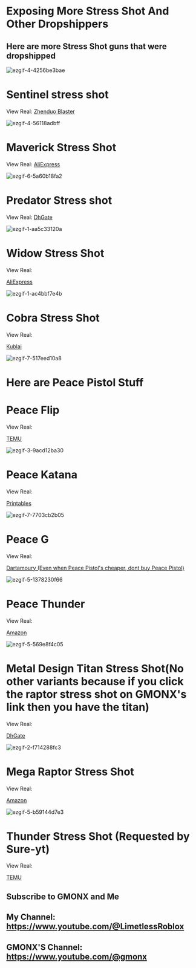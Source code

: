 # Exposing More Stress Shot And Other Dropshippers
## Here are more Stress Shot guns that were dropshipped


![ezgif-4-4256be3bae](https://github.com/StressShotExposer/Exposing-More-Stress-Shot/assets/165801377/2862ffc4-06a4-48ba-8fda-9e9f9d9381dc)



# Sentinel stress shot
View Real:
[Zhenduo Blaster](https://www.zhenduoblaster.com/LC-MG3-Electric-Shell-Eject-Foam-Dart-Blaster-Toy-Gun-p23087812.html)




![ezgif-4-56118adbff](https://github.com/StressShotExposer/Exposing-More-Stress-Shot/assets/165801377/41317356-7537-4b72-9476-57f4dc6c5950)




# Maverick Stress Shot




View Real:
[AliExpress](https://www.aliexpress.us/item/3256805939490710.html?src=google&aff_fcid=baf90ebc044442da9a1993c942b01743-1712067842241-02594-UneMJZVf&aff_fsk=UneMJZVf&aff_platform=aaf&sk=UneMJZVf&aff_trace_key=baf90ebc044442da9a1993c942b01743-1712067842241-02594-UneMJZVf&terminal_id=571e0bacbb564b2798beeab75e0f417a&afSmartRedirect=y&gatewayAdapt=glo2usa4itemAdapt)




![ezgif-6-5a60b18fa2](https://github.com/StressShotExposer/Exposing-More-Stress-Shot/assets/165801377/b6d08c50-d023-4723-9d1e-14f8fbb0fa93)



# Predator Stress shot



View Real:
[DhGate](https://www.dhgate.com/product/toy-gun-akm-electric-soft-bullet-shell-ejection/813396643.html#ENhp-en)







![ezgif-1-aa5c33120a](https://github.com/StressShotExposer/Exposing-More-Stress-Shot/assets/165801377/c9cd3a53-1a8a-47ad-8da3-34f7658ea202)






# Widow Stress Shot


View Real:


[AliExpress](https://www.aliexpress.com/item/1005006235729213.html?spm=a2g0o.productlist.main.73.4df0y7KIy7KIWW&algo_pvid=e5c54fea-1902-4ac0-ac45-65778c4ea794&algo_exp_id=e5c54fea-1902-4ac0-ac45-65778c4ea794-36&pdp_npi=4%40dis%21USD%213.23%213.23%21%21%2123.31%2123.31%21%40211b600517120821380065796e2f64%2112000036406193890%21sea%21PL%214807384073%21&curPageLogUid=870aC8QdFnXT&utparam-url=scene%3Asearch%7Cquery_from%3A)



![ezgif-1-ac4bbf7e4b](https://github.com/StressShotExposer/Exposing-More-Stress-Shot/assets/165801377/d7a5b414-d439-4975-b0b8-caf16d9b5640)






# Cobra Stress Shot


View Real:

[Kublai](https://www.kublai.shop/products/3d-printed-glock-shell-eject-blaster-fidget-stress-relief-toy-gun)





![ezgif-7-517eed10a8](https://github.com/StressShotExposer/Exposing-More-Stress-Shot/assets/165801377/10f29817-d550-4d88-849c-4bffc989446a)



# Here are Peace Pistol Stuff



# Peace Flip




View Real:



[TEMU](https://www.temu.com/carrot-knife-3d-gravity-plastic-pocket-knife-decompression-push-tag-small-toy-fun-gravity-small-carrot-knife-g-601099527123265.html?_oak_mp_inf=EMHip56m1ogBGiAwM2M0ZDY0MmFjYjQ0YjQ5OWE1NThmNGNkZDM5OWViZCDmiIqi6jE%3D&top_gallery_url=https%3A%2F%2Fimg.kwcdn.com%2Fproduct%2FFancyalgo%2FVirtualModelMatting%2Fa716ae997a2e22b8088420c14792f08d.jpg&spec_gallery_id=2044911590&refer_page_sn=10009&refer_source=0&freesia_scene=2&_oak_freesia_scene=2&_oak_rec_ext_1=MTEz&search_key=carrot%20knife%20toy&refer_page_el_sn=200049&refer_page_name=search_result&refer_page_id=10009_1712152768238_j0bgzw06oz&_x_sessn_id=jteeeio0eh)





![ezgif-3-9acd12ba30](https://github.com/StressShotExposer/Exposing-More-Stress-Shot/assets/165801377/896c8485-0fd3-406f-8740-52b9a5b28253)





# Peace Katana





View Real:




[Printables](https://www.printables.com/pl/model/543260-collapsing-katana-v2-print-in-place)




![ezgif-7-7703cb2b05](https://github.com/StressShotExposer/Exposing-More-Stress-Shot/assets/165801377/d6d4c3df-e5e0-4f1a-acc5-3c9f5b435b47)





# Peace G






View Real:




[Dartamoury (Even when Peace Pistol's cheaper, dont buy Peace Pistol)](https://dartarmoury.com/products/x2-carry-pistol-semiautomatic-blowback)





![ezgif-5-1378230f66](https://github.com/StressShotExposer/Exposing-More-Stress-Shot/assets/165801377/521430b4-fc96-40a0-bfe3-741ddb2c28fc)






# Peace Thunder



View Real:



[Amazon](https://www.amazon.com/Tovol-Zerky-Blaster-Shotgun-Ejection/dp/B09NV191F3/ref=sr_1_2?crid=E6O9R412V308&dib=eyJ2IjoiMSJ9.oESc--KplDaNujD-TU5QUhiE4gYMLrOqkYjq_WauZ-kC-OolLFKUs7UzAUlu9VH_JkynYHDaE_qZ2gcM0otjQHCo6owuZPC0fqH8-8siVYOuxpUm23jA2b5OBpUsRhNiCStrbZOIz3SNkjdoHbvJT9ED95uZN_8TTfoTIutJTAfyWKJBe_x5kn8yjjnchXSGowFagwT8brG_hQF7XKHSNo0L_maSlj861tK8zKdStNGPmAzs0M-rj7uEVtMkCDvhxTx5y0FmYFzHwv0bBy4zICcsPVcZAJC1wsOV8i-v3MU.ZXA59z_g15AC7rxnPH5aMBAgymhPH8uYNL2F30LVGMU&dib_tag=se&keywords=shooting%2Bsoft%2Bbullet%2Blauncher&qid=1712159328&sprefix=shooting%2Bsoft%2Bbulle%2Caps%2C200&sr=8-2&th=1)

















![ezgif-5-569e8f4c05](https://github.com/StressShotExposer/Exposing-More-Stress-Shot/assets/165801377/89385934-27cc-4b5f-9b5f-2888465089e0)








# Metal Design Titan Stress Shot(No other variants because if you click the raptor stress shot on GMONX's link then you have the titan)







View Real:

[DhGate](https://www.dhgate.com/product/g17-glock-pistol-soft-bullet-toy-gun-manual/735442031.html?skuid=966469596471316489)


















![ezgif-2-f714288fc3](https://github.com/StressShotExposer/Exposing-More-Stress-Shot/assets/165801377/fe2c3f09-2a08-417e-a234-807405a0abf5)













# Mega Raptor Stress Shot







View Real:



[Amazon](https://www.amazon.co.uk/Toy-soft-bullets-ejectable-magazine/dp/B0CJQZ5T45?currency=USD)












![ezgif-5-b59144d7e3](https://github.com/StressShotExposer/Exposing-More-Stress-Shot/assets/165801377/e5adad76-7d04-4504-914b-c98c71794eaa)











# Thunder Stress Shot (Requested by Sure-yt)






View Real:



[TEMU](https://www.temu.com/double-barrel-toy-gun-high-range-87-long-toy-gun-rifle-long-double-barrel-shotgun-toy-foam-blaster-toy-gun-ammunition-toy-with-scope-outdoor-shooting-training-toys-simulation-gun-type-g-601099520565250.html)



## Subscribe to GMONX and Me







## My Channel: https://www.youtube.com/@LimetlessRoblox








## GMONX'S Channel: https://www.youtube.com/@gmonx
